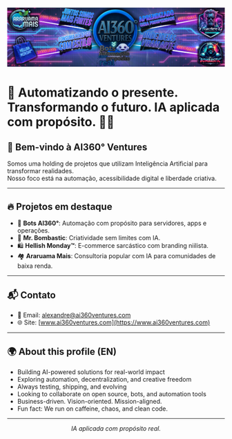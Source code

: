 <p align="center">
  <img src="Banner_GitHub_Final.png" alt="AI360° Ventures Banner">
</p>

# 🚀 Automatizando o presente. Transformando o futuro. IA aplicada com propósito. 🧠✨

## 👋 Bem-vindo à **AI360° Ventures**

Somos uma holding de projetos que utilizam Inteligência Artificial para transformar realidades.  
Nosso foco está na automação, acessibilidade digital e liberdade criativa.

---

## 🔥 Projetos em destaque

- 🤖 **Bots AI360°**: Automação com propósito para servidores, apps e operações.  
- 🎨 **Mr. Bombastic**: Criatividade sem limites com IA.  
- 🛍️ **Hellish Monday™**: E-commerce sarcástico com branding niilista.  
- 🏘️ **Araruama Mais**: Consultoria popular com IA para comunidades de baixa renda.

---

## 📬 Contato

- 📧 Email: [alexandre@ai360ventures.com](mailto:alexandre@ai360ventures.com)
- 🌐 Site: [www.ai360ventures.com](https://www.ai360ventures.com)

---

## 🌍 About this profile (EN)

- Building AI-powered solutions for real-world impact  
- Exploring automation, decentralization, and creative freedom  
- Always testing, shipping, and evolving  
- Looking to collaborate on open source, bots, and automation tools  
- Business-driven. Vision-oriented. Mission-aligned.  
- Fun fact: We run on caffeine, chaos, and clean code.

---

<p align="center">
  <i>IA aplicada com propósito real.</i>  
</p>
